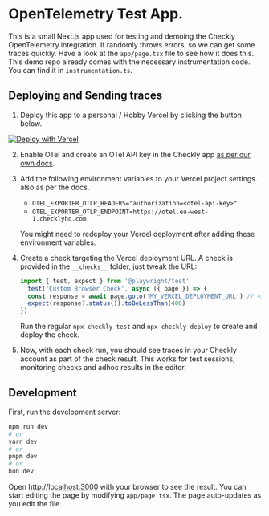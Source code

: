 # OpenTelemetry Test App.

This is a small Next.js app used for testing and demoing the Checkly OpenTelemetry integration. It randomly throws errors, 
so we can get some traces quickly. Have a look at the `app/page.tsx` file to see how it does this.
This demo repo already comes with the necessary instrumentation code. You can find it in `instrumentation.ts`.

## Deploying and Sending traces

1. Deploy this app to a personal / Hobby Vercel by clicking the button below.

[![Deploy with Vercel](https://vercel.com/button)](https://vercel.com/new/clone?repository-url=https%3A%2F%2Fgithub.com%2Fcheckly%2Fcheckly-otel-test-app)

2. Enable OTel and create an OTel API key in the Checkly app [as per our own docs](https://www.checklyhq.com/docs/open-telemetry/instrumenting-code/nextjs/#step-3-start-your-app-with-the-instrumentation).

3. Add the following environment variables to your Vercel project settings. also as per the docs.

    - `OTEL_EXPORTER_OTLP_HEADERS="authorization=<otel-api-key>"`
    - `OTEL_EXPORTER_OTLP_ENDPOINT=https://otel.eu-west-1.checklyhq.com`

    You might need to redeploy your Vercel deployment after adding these environment variables.

4. Create a check targeting the Vercel deployment URL. A check is provided in the `__checks__` folder, just tweak the URL:

    ```ts
    import { test, expect } from '@playwright/test'
      test('Custom Browser Check', async ({ page }) => {
      const response = await page.goto('MY_VERCEL_DEPLOYMENT_URL') // <- Change this
      expect(response?.status()).toBeLessThan(400)
    })
   ```
   Run the regular `npx checkly test` and `npx checkly deploy` to create and deploy the check.

5. Now, with each check run, you should see traces in your Checkly account as part of the check result. This works for
test sessions, monitoring checks and adhoc results in the editor.


## Development

First, run the development server:

```bash
npm run dev
# or
yarn dev
# or
pnpm dev
# or
bun dev
```

Open [http://localhost:3000](http://localhost:3000) with your browser to see the result.
You can start editing the page by modifying `app/page.tsx`. The page auto-updates as you edit the file.
